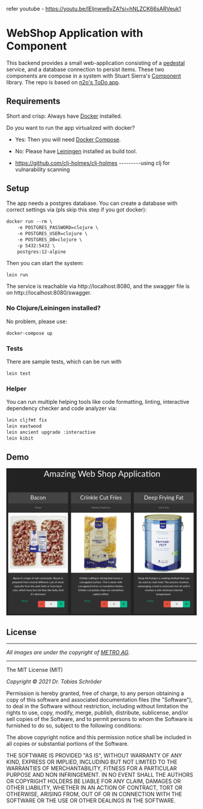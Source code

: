 refer youtube - https://youtu.be/IEIjnww6vZA?si=hNLZCK66sARVeuk1
# WebShop Application with Component

This backend provides a small web-application consisting of a [pedestal](http://pedestal.io/)
service, and a database connection to persist items. These two components are compose in 
a system with Stuart Sierra's [Component](https://github.com/stuartsierra/component) 
library. The repo is based on [n2o's ToDo app](https://github.com/n2o/component-todo-app).

## Requirements

Short and crisp: Always have [Docker](https://docs.docker.com/install/) installed.

Do you want to run the app virtualized with docker?
* Yes: Then you will need [Docker Compose](https://docs.docker.com/compose/install/).
* No: Please have [Leiningen](https://leiningen.org/#install) installed as build tool.

* https://github.com/clj-holmes/clj-holmes ---------using clj for vulnarability scanning

## Setup

The app needs a postgres database. You can create a database with correct
settings via (pls skip this step if you got docker):

    docker run --rm \
        -e POSTGRES_PASSWORD=clojure \
        -e POSTGRES_USER=clojure \
        -e POSTGRES_DB=clojure \
        -p 5432:5432 \
        postgres:12-alpine

Then you can start the system:

    lein run


The service is reachable via http://localhost:8080, and the swagger file is on http://localhost:8080/swagger.

### No Clojure/Leiningen installed?

No problem, please use:

    docker-compose up

### Tests

There are sample tests, which can be run with

    lein test

### Helper

You can run multiple helping tools like code formatting, linting, interactive 
dependency checker and code analyzer via:

    lein cljfmt fix
    lein eastwood
    lein ancient upgrade :interactive
    lein kibit

## Demo

![sample](img/demo.png)

## License
___
*All images are under the copyright of [METRO AG](https://www.metroag.de/).*
___

The MIT License (MIT)

*Copyright © 2021 Dr. Tobias Schröder*

Permission is hereby granted, free of charge, to any person obtaining a copy of
this software and associated documentation files (the "Software"), to deal in
the Software without restriction, including without limitation the rights to
use, copy, modify, merge, publish, distribute, sublicense, and/or sell copies of
the Software, and to permit persons to whom the Software is furnished to do so,
subject to the following conditions:

The above copyright notice and this permission notice shall be included in all
copies or substantial portions of the Software.

THE SOFTWARE IS PROVIDED "AS IS", WITHOUT WARRANTY OF ANY KIND, EXPRESS OR
IMPLIED, INCLUDING BUT NOT LIMITED TO THE WARRANTIES OF MERCHANTABILITY, FITNESS
FOR A PARTICULAR PURPOSE AND NON INFRINGEMENT. IN NO EVENT SHALL THE AUTHORS OR
COPYRIGHT HOLDERS BE LIABLE FOR ANY CLAIM, DAMAGES OR OTHER LIABILITY, WHETHER
IN AN ACTION OF CONTRACT, TORT OR OTHERWISE, ARISING FROM, OUT OF OR IN
CONNECTION WITH THE SOFTWARE OR THE USE OR OTHER DEALINGS IN THE SOFTWARE.
